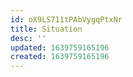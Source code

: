 ```yaml
---
id: oX9LS711tPAbVygqPtxNr
title: Situation
desc: ''
updated: 1639759165196
created: 1639759165196
---
```


